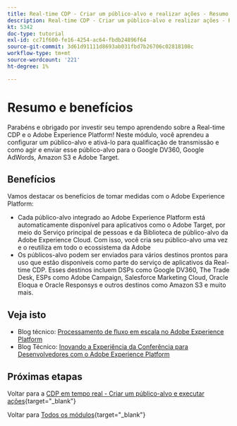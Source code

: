 ```yaml
---
title: Real-time CDP - Criar um público-alvo e realizar ações - Resumo
description: Real-time CDP - Criar um público-alvo e realizar ações - Resumo
kt: 5342
doc-type: tutorial
exl-id: cc71f600-fe16-4254-ac64-fbdb24896f64
source-git-commit: 3d61d91111d8693ab031fbd7b26706c02818108c
workflow-type: tm+mt
source-wordcount: '221'
ht-degree: 1%

---
```


# Resumo e benefícios

Parabéns e obrigado por investir seu tempo aprendendo sobre a Real-time CDP e o Adobe Experience Platform!
Neste módulo, você aprendeu a configurar um público-alvo e ativá-lo para qualificação de transmissão e como agir e enviar esse público-alvo para o Google DV360, Google AdWords, Amazon S3 e Adobe Target.

## Benefícios

Vamos destacar os benefícios de tomar medidas com o Adobe Experience Platform:

- Cada público-alvo integrado ao Adobe Experience Platform está automaticamente disponível para aplicativos como o Adobe Target, por meio do Serviço principal de pessoas e da Biblioteca de público-alvo da Adobe Experience Cloud. Com isso, você cria seu público-alvo uma vez e o reutiliza em todo o ecossistema da Adobe
- Os públicos-alvo podem ser enviados para vários destinos prontos para uso que estão disponíveis como parte do serviço de aplicativos da Real-time CDP. Esses destinos incluem DSPs como Google DV360, The Trade Desk, ESPs como Adobe Campaign, Salesforce Marketing Cloud, Oracle Eloqua e Oracle Responsys e outros destinos como Amazon S3 e muito mais.

## Veja isto

- Blog técnico: [Processamento de fluxo em escala no Adobe Experience Platform](https://medium.com/adobetech/stream-processing-at-scale-within-adobe-experience-platform-909ed502da71)
- Blog Técnico: [Inovando a Experiência da Conferência para Desenvolvedores com o Adobe Experience Platform](https://medium.com/adobetech/innovating-developer-conference-with-adobe-experience-platform-c8c2d1fe8d88)

## Próximas etapas

Voltar para a [CDP em tempo real - Criar um público-alvo e executar ações](./real-time-cdp-build-a-segment-take-action.md){target="_blank"}

Voltar para [Todos os módulos](./../../../../overview.md){target="_blank"}
